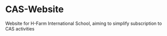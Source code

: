 # CAS-Website
Website for H-Farm International School, aiming to simplify subscription to CAS activities
